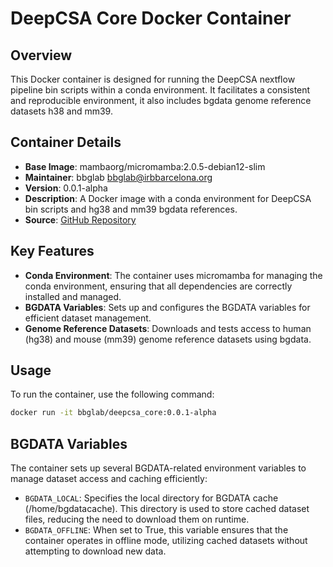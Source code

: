 # DeepCSA Core Docker Container

## Overview

This Docker container is designed for running the DeepCSA nextflow pipeline bin scripts within a conda environment.
It facilitates a consistent and reproducible environment, it also includes bgdata genome reference datasets h38 and mm39.

## Container Details

- **Base Image**: mambaorg/micromamba:2.0.5-debian12-slim
- **Maintainer**: bbglab <bbglab@irbbarcelona.org>
- **Version**: 0.0.1-alpha
- **Description**: A Docker image with a conda environment for DeepCSA bin scripts and hg38 and mm39 bgdata references.
- **Source**: [GitHub Repository](https://github.com/bbglab/containers/deepcsa_core)

## Key Features

- **Conda Environment**: The container uses micromamba for managing the conda environment, ensuring that all dependencies are correctly installed and managed.
- **BGDATA Variables**: Sets up and configures the BGDATA variables for efficient dataset management.
- **Genome Reference Datasets**: Downloads and tests access to human (hg38) and mouse (mm39) genome reference datasets using bgdata.

## Usage

To run the container, use the following command:

```sh
docker run -it bbglab/deepcsa_core:0.0.1-alpha
```

## BGDATA Variables

The container sets up several BGDATA-related environment variables to manage dataset access and caching efficiently:

- `BGDATA_LOCAL`: Specifies the local directory for BGDATA cache (/home/bgdatacache). This directory is used to store cached dataset files, reducing the need to download them on runtime.
- `BGDATA_OFFLINE`: When set to True, this variable ensures that the container operates in offline mode, utilizing cached datasets without attempting to download new data.
